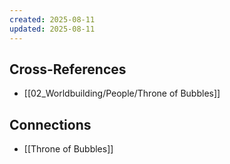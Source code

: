 ```yaml
---
created: 2025-08-11
updated: 2025-08-11
---
```




## Cross-References

- [[02_Worldbuilding/People/Throne of Bubbles]]


## Connections

- [[Throne of Bubbles]]
